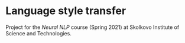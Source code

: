 # Language style transfer

Project for the *Neural NLP* course (Spring 2021)  at Skolkovo Institute of Science and Technologies. 
